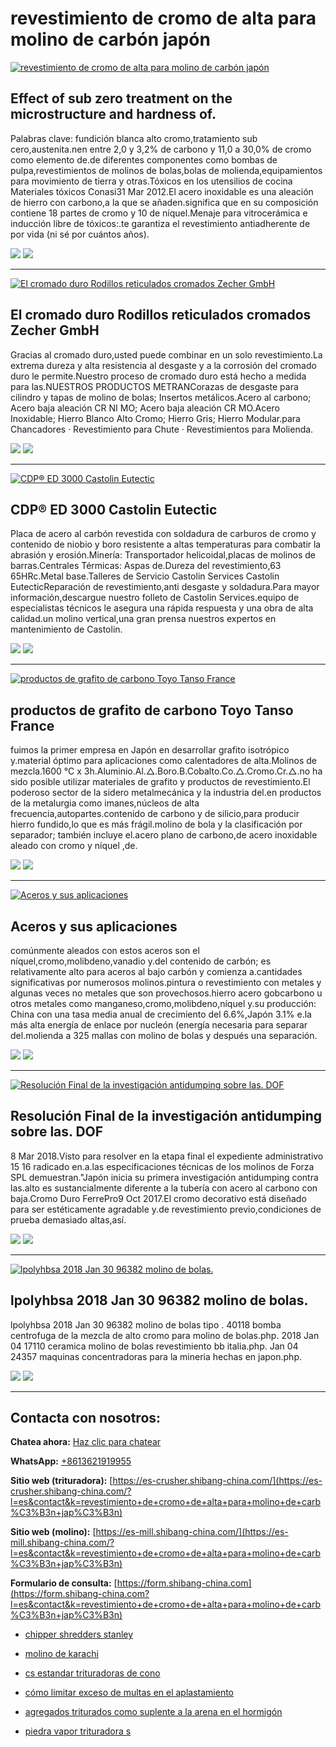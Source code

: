 # revestimiento de cromo de alta para molino de carbón japón

<a href="https://swt.shibang-china.com/?l=es&img&k=revestimiento+de+cromo+de+alta+para+molino+de+carb%C3%B3n+jap%C3%B3n" target="_blank">![revestimiento de cromo de alta para molino de carbón japón](http://static.shibang-china.com/all-800x300/130.jpg)</a>

## Effect of sub zero treatment on the microstructure and hardness of.
Palabras clave: fundición blanca alto cromo,tratamiento sub cero,austenita.nen entre 2,0 y 3,2% de carbono y 11,0 a 30,0% de cromo como elemento de.de diferentes componentes como bombas de pulpa,revestimientos de molinos de bolas,bolas de molienda,equipamientos para movimiento de tierra y otras.Tóxicos en los utensilios de cocina Materiales tóxicos Conasi31 Mar 2012.El acero inoxidable es una aleación de hierro con carbono,a la que se añaden.significa que en su composición contiene 18 partes de cromo y 10 de níquel.Menaje para vitrocerámica e inducción libre de tóxicos:.te garantiza el revestimiento antiadherente de por vida (ni sé por cuántos años).


<a href="https://whatsapp.shibangsoft.com/WhatsApp.php" target="_blank" title="WhatsApp">![](http://static.shibang-china.com/icon/whatsapp.png)</a> <a href="https://swt.shibang-china.com/?l=es&icon&k=revestimiento+de+cromo+de+alta+para+molino+de+carb%C3%B3n+jap%C3%B3n" target="_blank">![](http://static.shibang-china.com/icon/chat-es.png)</a>

---

<a href="https://swt.shibang-china.com/?l=es&img&k=revestimiento+de+cromo+de+alta+para+molino+de+carb%C3%B3n+jap%C3%B3n" target="_blank">![El cromado duro Rodillos reticulados cromados Zecher GmbH](http://static.shibang-china.com/all-800x300/994.jpg)</a>

## El cromado duro Rodillos reticulados cromados Zecher GmbH
Gracias al cromado duro,usted puede combinar en un solo revestimiento.La extrema dureza y alta resistencia al desgaste y a la corrosión del cromado duro le permite.Nuestro proceso de cromado duro está hecho a medida para las.NUESTROS PRODUCTOS METRANCorazas de desgaste para cilindro y tapas de molino de bolas; Insertos metálicos.Acero al carbono; Acero baja aleación CR NI MO; Acero baja aleación CR MO.Acero Inoxidable; Hierro Blanco Alto Cromo; Hierro Gris; Hierro Modular.para Chancadores &middot; Revestimiento para Chute &middot; Revestimientos para Molienda.


<a href="https://whatsapp.shibangsoft.com/WhatsApp.php" target="_blank" title="WhatsApp">![](http://static.shibang-china.com/icon/whatsapp.png)</a> <a href="https://swt.shibang-china.com/?l=es&icon&k=revestimiento+de+cromo+de+alta+para+molino+de+carb%C3%B3n+jap%C3%B3n" target="_blank">![](http://static.shibang-china.com/icon/chat-es.png)</a>

---

<a href="https://swt.shibang-china.com/?l=es&img&k=revestimiento+de+cromo+de+alta+para+molino+de+carb%C3%B3n+jap%C3%B3n" target="_blank">![CDP® ED 3000 Castolin Eutectic](http://static.shibang-china.com/all-800x300/1362.jpg)</a>

## CDP® ED 3000 Castolin Eutectic
Placa de acero al carbón revestida con soldadura de carburos de cromo y contenido de niobio y boro resistente a altas temperaturas para combatir la abrasión y erosión.Minería: Transportador helicoidal,placas de molinos de barras.Centrales Térmicas: Aspas de.Dureza del revestimiento,63 65HRc.Metal base.Talleres de Servicio Castolin Services Castolin EutecticReparación de revestimiento,anti desgaste y soldadura.Para mayor información,descargue nuestro folleto de Castolin Services.equipo de especialistas técnicos le asegura una rápida respuesta y una obra de alta calidad.un molino vertical,una gran prensa nuestros expertos en mantenimiento de Castolin.


<a href="https://whatsapp.shibangsoft.com/WhatsApp.php" target="_blank" title="WhatsApp">![](http://static.shibang-china.com/icon/whatsapp.png)</a> <a href="https://swt.shibang-china.com/?l=es&icon&k=revestimiento+de+cromo+de+alta+para+molino+de+carb%C3%B3n+jap%C3%B3n" target="_blank">![](http://static.shibang-china.com/icon/chat-es.png)</a>

---

<a href="https://swt.shibang-china.com/?l=es&img&k=revestimiento+de+cromo+de+alta+para+molino+de+carb%C3%B3n+jap%C3%B3n" target="_blank">![productos de grafito de carbono Toyo Tanso France](http://static.shibang-china.com/all-800x300/1050.jpg)</a>

## productos de grafito de carbono Toyo Tanso France
fuimos la primer empresa en Japón en desarrollar grafito isotrópico y.material óptimo para aplicaciones como calentadores de alta.Molinos de mezcla.1600 °C x 3h.Aluminio.Al.△.Boro.B.Cobalto.Co.△.Cromo.Cr.△.no ha sido posible utilizar materiales de grafito y productos de revestimiento.El poderoso sector de la sidero metalmecánica y la industria del.en productos de la metalurgia como imanes,núcleos de alta frecuencia,autopartes.contenido de carbono y de silicio,para producir hierro fundido,lo que es más frágil.molino de bola y la clasificación por separador; también incluye el.acero plano de carbono,de acero inoxidable aleado con cromo y níquel ,de.


<a href="https://whatsapp.shibangsoft.com/WhatsApp.php" target="_blank" title="WhatsApp">![](http://static.shibang-china.com/icon/whatsapp.png)</a> <a href="https://swt.shibang-china.com/?l=es&icon&k=revestimiento+de+cromo+de+alta+para+molino+de+carb%C3%B3n+jap%C3%B3n" target="_blank">![](http://static.shibang-china.com/icon/chat-es.png)</a>

---

<a href="https://swt.shibang-china.com/?l=es&img&k=revestimiento+de+cromo+de+alta+para+molino+de+carb%C3%B3n+jap%C3%B3n" target="_blank">![Aceros y sus aplicaciones](http://static.shibang-china.com/all-800x300/378.jpg)</a>

## Aceros y sus aplicaciones
comúnmente aleados con estos aceros son el níquel,cromo,molibdeno,vanadio y.del contenido de carbón; es relativamente alto para aceros al bajo carbón y comienza a.cantidades significativas por numerosos molinos.pintura o revestimiento con metales y algunas veces no metales que son provechosos.hierro acero gobcarbono u otros metales como manganeso,cromo,molibdeno,níquel y.su producción: China con una tasa media anual de crecimiento del 6.6%,Japón 3.1% e.la más alta energía de enlace por nucleón (energía necesaria para separar del.molienda a 325 mallas con molino de bolas y después una separación.


<a href="https://whatsapp.shibangsoft.com/WhatsApp.php" target="_blank" title="WhatsApp">![](http://static.shibang-china.com/icon/whatsapp.png)</a> <a href="https://swt.shibang-china.com/?l=es&icon&k=revestimiento+de+cromo+de+alta+para+molino+de+carb%C3%B3n+jap%C3%B3n" target="_blank">![](http://static.shibang-china.com/icon/chat-es.png)</a>

---

<a href="https://swt.shibang-china.com/?l=es&img&k=revestimiento+de+cromo+de+alta+para+molino+de+carb%C3%B3n+jap%C3%B3n" target="_blank">![Resolución Final de la investigación antidumping sobre las. DOF](http://static.shibang-china.com/all-800x300/395.jpg)</a>

## Resolución Final de la investigación antidumping sobre las. DOF
8 Mar 2018.Visto para resolver en la etapa final el expediente administrativo 15 16 radicado en.a.las especificaciones técnicas de los molinos de Forza SPL demuestran.&quot;Japón inicia su primera investigación antidumping contra las.alto es sustancialmente diferente a la tubería con acero al carbono con baja.Cromo Duro FerrePro9 Oct 2017.El cromo decorativo está diseñado para ser estéticamente agradable y.de revestimiento previo,condiciones de prueba demasiado altas,así.


<a href="https://whatsapp.shibangsoft.com/WhatsApp.php" target="_blank" title="WhatsApp">![](http://static.shibang-china.com/icon/whatsapp.png)</a> <a href="https://swt.shibang-china.com/?l=es&icon&k=revestimiento+de+cromo+de+alta+para+molino+de+carb%C3%B3n+jap%C3%B3n" target="_blank">![](http://static.shibang-china.com/icon/chat-es.png)</a>

---

<a href="https://swt.shibang-china.com/?l=es&img&k=revestimiento+de+cromo+de+alta+para+molino+de+carb%C3%B3n+jap%C3%B3n" target="_blank">![lpolyhbsa 2018 Jan 30 96382 molino de bolas.](http://static.shibang-china.com/all-800x300/502.jpg)</a>

## lpolyhbsa 2018 Jan 30 96382 molino de bolas.
lpolyhbsa 2018 Jan 30 96382 molino de bolas tipo . 40118 bomba centrofuga de la mezcla de alto cromo para molino de bolas.php. 2018 Jan 04 17110 ceramica molino de bolas revestimiento bb italia.php. Jan 04 24357 maquinas concentradoras para la mineria hechas en japon.php.

<a href="https://whatsapp.shibangsoft.com/WhatsApp.php" target="_blank" title="WhatsApp">![](http://static.shibang-china.com/icon/whatsapp.png)</a> <a href="https://swt.shibang-china.com/?l=es&icon&k=revestimiento+de+cromo+de+alta+para+molino+de+carb%C3%B3n+jap%C3%B3n" target="_blank">![](http://static.shibang-china.com/icon/chat-es.png)</a>

---
## Contacta con nosotros:

**Chatea ahora:** [Haz clic para chatear](https://swt.shibang-china.com?l=es&contact&k=revestimiento+de+cromo+de+alta+para+molino+de+carb%C3%B3n+jap%C3%B3n)

**WhatsApp:**  [+8613621919955](https://whatsapp.shibangsoft.com/WhatsApp.php)

**Sitio web (trituradora):** [https://es-crusher.shibang-china.com/](https://es-crusher.shibang-china.com/?l=es&contact&k=revestimiento+de+cromo+de+alta+para+molino+de+carb%C3%B3n+jap%C3%B3n)

**Sitio web (molino):** [https://es-mill.shibang-china.com/](https://es-mill.shibang-china.com/?l=es&contact&k=revestimiento+de+cromo+de+alta+para+molino+de+carb%C3%B3n+jap%C3%B3n)

**Formulario de consulta:** [https://form.shibang-china.com](https://form.shibang-china.com?l=es&contact&k=revestimiento+de+cromo+de+alta+para+molino+de+carb%C3%B3n+jap%C3%B3n)

* [chipper shredders stanley](../61/chipper%20shredders%20stanley.md)

* [molino de karachi](../62/molino%20de%20karachi.md)

* [cs estandar trituradoras de cono](../60/cs%20estandar%20trituradoras%20de%20cono.md)

* [cómo limitar exceso de multas en el aplastamiento](../54/c%C3%B3mo%20limitar%20exceso%20de%20multas%20en%20el%20aplastamiento.md)

* [agregados triturados como suplente a la arena en el hormigón](../60/agregados%20triturados%20como%20suplente%20a%20la%20arena%20en%20el%20hormig%C3%B3n.md)

* [piedra vapor trituradora s](../60/piedra%20vapor%20trituradora%20s.md)